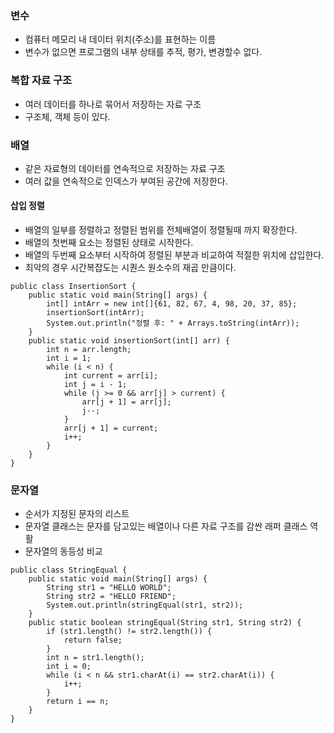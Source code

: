 ### 변수

* 컴퓨터 메모리 내 데이터 위치(주소)를 표현하는 이름
* 변수가 없으면 프로그램의 내부 상태를 추적, 평가, 변경할수 없다.

### 복합 자료 구조

* 여러 데이터를 하나로 묶어서 저장하는 자료 구조
* 구조체, 객체 등이 있다.

### 배열

* 같은 자료형의 데이터를 연속적으로 저장하는 자료 구조
* 여러 값을 연속적으로 인덱스가 부여된 공간에 저장한다.

#### 삽입 정렬

* 배열의 일부를 정렬하고 정렬된 범위를 전체배열이 정렬될때 까지 확장한다.
* 배열의 첫번째 요소는 정렬된 상태로 시작한다.
* 배열의 두번째 요소부터 시작하여 정렬된 부분과 비교하여 적절한 위치에 삽입한다.
* 최악의 경우 시간복잡도는 시퀀스 원소수의 재곱 만큼이다.
```
public class InsertionSort {
    public static void main(String[] args) {
        int[] intArr = new int[]{61, 82, 67, 4, 98, 20, 37, 85};
        insertionSort(intArr);
        System.out.println("정렬 후: " + Arrays.toString(intArr));
    }
    public static void insertionSort(int[] arr) {
        int n = arr.length;
        int i = 1;
        while (i < n) {
            int current = arr[i];
            int j = i - 1;
            while (j >= 0 && arr[j] > current) {
                arr[j + 1] = arr[j];
                j--;
            }
            arr[j + 1] = current;
            i++;
        }
    }
}
```

### 문자열

* 순서가 지정된 문자의 리스트
* 문자열 클래스는 문자를 담고있는 배열이나 다른 자료 구조를 감싼 래퍼 클래스 역활
* 문자열의 동등성 비교
```
public class StringEqual {
    public static void main(String[] args) {
        String str1 = "HELLO WORLD";
        String str2 = "HELLO FRIEND";
        System.out.println(stringEqual(str1, str2));
    }
    public static boolean stringEqual(String str1, String str2) {
        if (str1.length() != str2.length()) {
            return false;
        }
        int n = str1.length();
        int i = 0;
        while (i < n && str1.charAt(i) == str2.charAt(i)) {
            i++;
        }
        return i == n;
    }
}
```